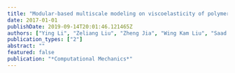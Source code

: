```yaml
---
title: "Modular-based multiscale modeling on viscoelasticity of polymer nanocomposites"
date: 2017-01-01
publishDate: 2019-09-14T20:01:46.121465Z
authors: ["Ying Li", "Zeliang Liu", "Zheng Jia", "Wing Kam Liu", "Saad M Aldousari", "Hassan S Hedia", "Saeed A Asiri"]
publication_types: ["2"]
abstract: ""
featured: false
publication: "*Computational Mechanics*"
---
```



